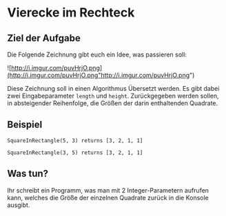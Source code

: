 Vierecke im Rechteck
====


Ziel der Aufgabe
----------------

Die Folgende Zeichnung gibt euch ein Idee, was passieren soll:

![http://i.imgur.com/puvHrjO.png](http://i.imgur.com/puvHrjO.png"http://i.imgur.com/puvHrjO.png")

Diese Zeichnung soll in einen Algorithmus Übersetzt werden. Es gibt dabei
zwei Eingabeparameter `length` und `height`. Zurückgegeben
werden sollen, in absteigender Reihenfolge, die Größen der darin enthaltenden
Quadrate.

Beispiel
--------
`SquareInRectangle(5, 3) returns [3, 2, 1, 1]`

`SquareInRectangle(3, 5) returns [3, 2, 1, 1]`

Was tun?
--------
Ihr schreibt ein Programm, was man mit 2 Integer-Parametern aufrufen kann,
welches die Größe der einzelnen Quadrate zurück in die Konsole ausgibt.
